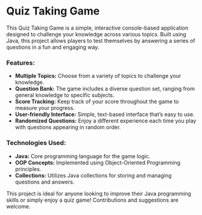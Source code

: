 # Quiz Taking Game

This Quiz Taking Game is a simple, interactive console-based application designed to challenge your knowledge across various topics. Built using Java, this project allows players to test themselves by answering a series of questions in a fun and engaging way.

### Features:
- **Multiple Topics:** Choose from a variety of topics to challenge your knowledge.
- **Question Bank:** The game includes a diverse question set, ranging from general knowledge to specific subjects.
- **Score Tracking:** Keep track of your score throughout the game to measure your progress.
- **User-friendly Interface:** Simple, text-based interface that’s easy to use.
- **Randomized Questions:** Enjoy a different experience each time you play with questions appearing in random order.

### Technologies Used:
- **Java:** Core programming language for the game logic.
- **OOP Concepts:** Implemented using Object-Oriented Programming principles.
- **Collections:** Utilizes Java collections for storing and managing questions and answers.
  
This project is ideal for anyone looking to improve their Java programming skills or simply enjoy a quiz game! Contributions and suggestions are welcome.
